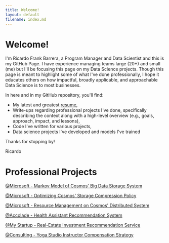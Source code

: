 ```yaml
---
title: Welcome!
layout: default
filename: index.md
--- 
```


# Welcome!

I'm Ricardo Frank Barrera, a Program Manager and Data Scientist and this is my GitHub Page. I have experience managing teams large (20+) and small (me) but I'll be focusing this page on my Data Science projects. Though this page is meant to highlight some of what I've done professionally, I hope it educates others on how impactful, broadly applicable, and approachable Data Science is to most businesses.

In here and in my GitHub repository, you'll find:

* My latest and greatest [resume](https://github.com/RicardoFrankBarrera/Data-Science-Portfolio/blob/main/Resume/Ricardo%20Frank%20Barrera%20-%202021%20Resume.pdf?raw=true),
* Write-ups regarding professional projects I've done, specifically describing the context along with a high-level overview (e.g., goals, approach, impact, and lessons),
* Code I've written for various projects, 
* Data science projects I've developed and models I've trained

Thanks for stopping by!

Ricardo

# Professional Projects

[@Microsoft - Markov Model of Cosmos' Big Data Storage System](./markov-model.html)

[@Microsoft - Optimizing Cosmos' Storage Compression Policy](./compression.html)

[@Microsoft - Resource Management on Cosmos' Distributed System](./resource-management.html)

[@Accolade - Health Assistant Recommendation System](./health-assistant.html)

[@My Startup - Real-Estate Investment Recommendation Service](./real-estate.html)

[@Consulting - Yoga Studio Instructor Compensation Strategy](./yoga.html)

